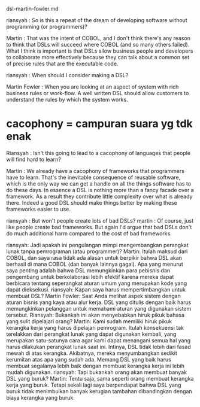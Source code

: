 dsl-martin-fowler.md 

riansyah : 
So is this a repeat of the dream of developing software without programming (or programmers)? 

Martin : 
That was the intent of COBOL, and I don't think there's any reason to think that DSLs will succeed where COBOL (and so many others failed). What I think is important is that DSLs allow business people and developers to collaborate more effectively because they can talk about a common set of precise rules that are the executable code. 

riansyah : 
When should I consider making a DSL?

Martin Fowler : 
When you are looking at an aspect of system with rich business rules or work-flow. A well written DSL should allow customers to understand the rules by which the system works.

# cacophony = campuran suara yg tdk enak 
Riansyah : Isn't this going to lead to a cacophony of languages that people will find hard to learn?

Martin : 
We already have a cacophony of frameworks that programmers have to learn. That's the inevitable consequence of reusable software, which is the only way we can get a handle on all the things software has to do these days. In essence a DSL is nothing more than a fancy facade over a framework. As a result they contribute little complexity over what is already there. Indeed a good DSL should make things better by making these frameworks easier to use. 

riansyah : But won't people create lots of bad DSLs? 
martin : 
Of course, just like people create bad frameworks. But again I'd argue that bad DSLs don't do much additional harm compared to the cost of bad frameworks.

riansyah: Jadi apakah ini pengulangan mimpi mengembangkan perangkat lunak tanpa pemrograman (atau programmer)? Martin: Itulah maksud dari COBOL, dan saya rasa tidak ada alasan untuk berpikir bahwa DSL akan berhasil di mana COBOL (dan banyak lainnya gagal). Apa yang menurut saya penting adalah bahwa DSL memungkinkan para pebisnis dan pengembang untuk berkolaborasi lebih efektif karena mereka dapat berbicara tentang seperangkat aturan umum yang merupakan kode yang dapat dieksekusi. riansyah: Kapan saya harus mempertimbangkan untuk membuat DSL? Martin Fowler: Saat Anda melihat aspek sistem dengan aturan bisnis yang kaya atau alur kerja. DSL yang ditulis dengan baik harus memungkinkan pelanggan untuk memahami aturan yang digunakan sistem tersebut. Riansyah: Bukankah ini akan menyebabkan hiruk pikuk bahasa yang sulit dipelajari orang? Martin: Kami sudah memiliki hiruk pikuk kerangka kerja yang harus dipelajari pemrogram. Itulah konsekuensi tak terelakkan dari perangkat lunak yang dapat digunakan kembali, yang merupakan satu-satunya cara agar kami dapat menangani semua hal yang harus dilakukan perangkat lunak saat ini. Intinya, DSL tidak lebih dari fasad mewah di atas kerangka. Akibatnya, mereka menyumbangkan sedikit kerumitan atas apa yang sudah ada. Memang DSL yang baik harus membuat segalanya lebih baik dengan membuat kerangka kerja ini lebih mudah digunakan. riansyah: Tapi bukankah orang akan membuat banyak DSL yang buruk? Martin: Tentu saja, sama seperti orang membuat kerangka kerja yang buruk. Tetapi sekali lagi saya berpendapat bahwa DSL yang buruk tidak menimbulkan banyak kerugian tambahan dibandingkan dengan biaya kerangka yang buruk.